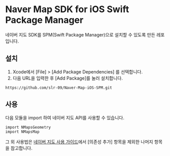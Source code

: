 # Naver Map SDK for iOS Swift Package Manager
네이버 지도 SDK를 SPM(Swift Package Manager)으로 설치할 수 있도록 만든 레포입니다. 

## 설치 
1. Xcode에서 [File] > [Add Package Dependencies] 를 선택합니다. 
2. 다음 URL을 입력한 후 [Add Package]를 눌러 설치합니다. 
   
```
https://github.com/slr-09/Naver-Map-iOS-SPM.git
```

## 사용
다음 모듈을 import 하여 네이버 지도 API를 사용할 수 있습니다. 
```
import NMapsGeometry
import NMapsMap
```

그 외 사용법은 [네이버 지도 사용 가이드](https://navermaps.github.io/ios-map-sdk/guide-ko/1.html)에서 [의존성 추가] 항목을 제외한 나머지 항목을 참고합니다. 
